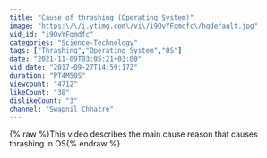 ```yaml
---
title: "Cause of thrashing (Operating System)"
image: "https:\/\/i.ytimg.com\/vi\/i9OvYFqmdfc\/hqdefault.jpg"
vid_id: "i9OvYFqmdfc"
categories: "Science-Technology"
tags: ["Thrashing","Operating System","OS"]
date: "2021-11-09T03:05:21+03:00"
vid_date: "2017-09-27T14:59:17Z"
duration: "PT4M50S"
viewcount: "4712"
likeCount: "38"
dislikeCount: "3"
channel: "Swapnil Chhatre"
---
```

{% raw %}This video describes the main cause reason that causes thrashing in OS{% endraw %}

